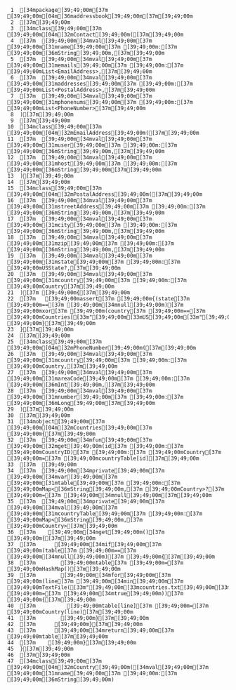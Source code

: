     1	[34mpackage[39;49;00m[37m [39;49;00m[04m[36maddressbook[39;49;00m[37m[39;49;00m
     2	[37m[39;49;00m
     3	[34mclass[39;49;00m[37m [39;49;00m[04m[32mContact[39;49;00m([37m[39;49;00m
     4	[37m  [39;49;00m[34mval[39;49;00m[37m [39;49;00m[31mname[39;49;00m[37m [39;49;00m:[37m [39;49;00m[36mString[39;49;00m,[37m[39;49;00m
     5	[37m  [39;49;00m[34mval[39;49;00m[37m [39;49;00m[31memails[39;49;00m[37m [39;49;00m:[37m [39;49;00mList<EmailAddress>,[37m[39;49;00m
     6	[37m  [39;49;00m[34mval[39;49;00m[37m [39;49;00m[31maddresses[39;49;00m[37m [39;49;00m:[37m [39;49;00mList<PostalAddress>,[37m[39;49;00m
     7	[37m  [39;49;00m[34mval[39;49;00m[37m [39;49;00m[31mphonenums[39;49;00m[37m [39;49;00m:[37m [39;49;00mList<PhoneNumber>[37m[39;49;00m
     8	)[37m[39;49;00m
     9	[37m[39;49;00m
    10	[34mclass[39;49;00m[37m [39;49;00m[04m[32mEmailAddress[39;49;00m([37m[39;49;00m
    11	[37m  [39;49;00m[34mval[39;49;00m[37m [39;49;00m[31muser[39;49;00m[37m [39;49;00m:[37m [39;49;00m[36mString[39;49;00m,[37m[39;49;00m
    12	[37m  [39;49;00m[34mval[39;49;00m[37m [39;49;00m[31mhost[39;49;00m[37m [39;49;00m:[37m [39;49;00m[36mString[39;49;00m[37m[39;49;00m
    13	)[37m[39;49;00m
    14	[37m[39;49;00m
    15	[34mclass[39;49;00m[37m [39;49;00m[04m[32mPostalAddress[39;49;00m([37m[39;49;00m
    16	[37m  [39;49;00m[34mval[39;49;00m[37m [39;49;00m[31mstreetAddress[39;49;00m[37m [39;49;00m:[37m [39;49;00m[36mString[39;49;00m,[37m[39;49;00m
    17	[37m  [39;49;00m[34mval[39;49;00m[37m [39;49;00m[31mcity[39;49;00m[37m [39;49;00m:[37m [39;49;00m[36mString[39;49;00m,[37m[39;49;00m
    18	[37m  [39;49;00m[34mval[39;49;00m[37m [39;49;00m[31mzip[39;49;00m[37m [39;49;00m:[37m [39;49;00m[36mString[39;49;00m,[37m[39;49;00m
    19	[37m  [39;49;00m[34mval[39;49;00m[37m [39;49;00m[31mstate[39;49;00m[37m [39;49;00m:[37m [39;49;00mUSState?,[37m[39;49;00m
    20	[37m  [39;49;00m[34mval[39;49;00m[37m [39;49;00m[31mcountry[39;49;00m[37m [39;49;00m:[37m [39;49;00mCountry[37m[39;49;00m
    21	)[37m [39;49;00m{[37m[39;49;00m
    22	[37m   [39;49;00massert[37m [39;49;00m{(state[37m [39;49;00m==[37m [39;49;00m[34mnull[39;49;00m)[37m [39;49;00mxor[37m [39;49;00m(country[37m [39;49;00m==[37m [39;49;00mCountries[[33m"[39;49;00m[33mUS[39;49;00m[33m"[39;49;00m])[37m [39;49;00m}[37m[39;49;00m
    23	}[37m[39;49;00m
    24	[37m[39;49;00m
    25	[34mclass[39;49;00m[37m [39;49;00m[04m[32mPhoneNumber[39;49;00m([37m[39;49;00m
    26	[37m  [39;49;00m[34mval[39;49;00m[37m [39;49;00m[31mcountry[39;49;00m[37m [39;49;00m:[37m [39;49;00mCountry,[37m[39;49;00m
    27	[37m  [39;49;00m[34mval[39;49;00m[37m [39;49;00m[31mareaCode[39;49;00m[37m [39;49;00m:[37m [39;49;00m[36mInt[39;49;00m,[37m[39;49;00m
    28	[37m  [39;49;00m[34mval[39;49;00m[37m [39;49;00m[31mnumber[39;49;00m[37m [39;49;00m:[37m [39;49;00m[36mLong[39;49;00m[37m[39;49;00m
    29	)[37m[39;49;00m
    30	[37m[39;49;00m
    31	[34mobject[39;49;00m[37m [39;49;00m[04m[32mCountries[39;49;00m[37m [39;49;00m{[37m[39;49;00m
    32	[37m  [39;49;00m[34mfun[39;49;00m[37m [39;49;00m[32mget[39;49;00m(id[37m [39;49;00m:[37m [39;49;00mCountryID)[37m [39;49;00m:[37m [39;49;00mCountry[37m [39;49;00m=[37m [39;49;00mcountryTable[id][37m[39;49;00m
    33	[37m  [39;49;00m
    34	[37m  [39;49;00m[34mprivate[39;49;00m[37m [39;49;00m[34mvar[39;49;00m[37m [39;49;00m[31mtable[39;49;00m[37m [39;49;00m:[37m [39;49;00mMap<[36mString[39;49;00m,[37m [39;49;00mCountry>?[37m [39;49;00m=[37m [39;49;00m[34mnull[39;49;00m[37m[39;49;00m
    35	[37m  [39;49;00m[34mprivate[39;49;00m[37m [39;49;00m[34mval[39;49;00m[37m [39;49;00m[31mcountryTable[39;49;00m[37m [39;49;00m:[37m [39;49;00mMap<[36mString[39;49;00m,[37m [39;49;00mCountry>[37m[39;49;00m
    36	[37m    [39;49;00m[34mget[39;49;00m()[37m [39;49;00m{[37m[39;49;00m
    37	[37m      [39;49;00m[34mif[39;49;00m[37m [39;49;00m(table[37m [39;49;00m==[37m [39;49;00m[34mnull[39;49;00m)[37m [39;49;00m{[37m[39;49;00m
    38	[37m        [39;49;00mtable[37m [39;49;00m=[37m [39;49;00mHashMap()[37m[39;49;00m
    39	[37m        [39;49;00m[34mfor[39;49;00m[37m [39;49;00m(line[37m [39;49;00m[34min[39;49;00m[37m [39;49;00mTextFile([33m"[39;49;00m[33mcountries.txt[39;49;00m[33m"[39;49;00m).[36mlines[39;49;00m(stripWhiteSpace[37m [39;49;00m=[37m [39;49;00m[34mtrue[39;49;00m))[37m [39;49;00m{[37m[39;49;00m
    40	[37m          [39;49;00mtable[line][37m [39;49;00m=[37m [39;49;00mCountry(line)[37m[39;49;00m
    41	[37m        [39;49;00m}[37m[39;49;00m
    42	[37m      [39;49;00m}[37m[39;49;00m
    43	[37m      [39;49;00m[34mreturn[39;49;00m[37m [39;49;00mtable[37m[39;49;00m
    44	[37m    [39;49;00m}[37m[39;49;00m
    45	}[37m[39;49;00m
    46	[37m[39;49;00m
    47	[34mclass[39;49;00m[37m [39;49;00m[04m[32mCountry[39;49;00m([34mval[39;49;00m[37m [39;49;00m[31mname[39;49;00m[37m [39;49;00m:[37m [39;49;00m[36mString[39;49;00m)
